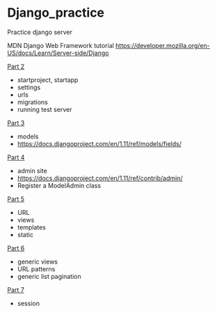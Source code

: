# Django_practice
Practice django server

MDN Django Web Framework tutorial 
https://developer.mozilla.org/en-US/docs/Learn/Server-side/Django

[Part 2](https://developer.mozilla.org/en-US/docs/Learn/Server-side/Django/skeleton_website)
- startproject, startapp
- settings
- urls
- migrations
- running test server

[Part 3](https://developer.mozilla.org/en-US/docs/Learn/Server-side/Django/Models)
- models
- https://docs.djangoproject.com/en/1.11/ref/models/fields/

[Part 4](https://developer.mozilla.org/en-US/docs/Learn/Server-side/Django/Admin_site)
- admin site
- https://docs.djangoproject.com/en/1.11/ref/contrib/admin/
- Register a ModelAdmin class

[Part 5](https://developer.mozilla.org/en-US/docs/Learn/Server-side/Django/Home_page)
- URL
- views
- templates
- static

[Part 6](https://developer.mozilla.org/en-US/docs/Learn/Server-side/Django/Generic_views)
- generic views
- URL patterns
- generic list pagination

[Part 7](https://developer.mozilla.org/en-US/docs/Learn/Server-side/Django/Sessions)
- session


